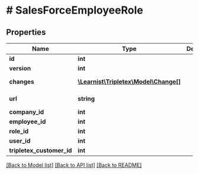 # # SalesForceEmployeeRole

## Properties

Name | Type | Description | Notes
------------ | ------------- | ------------- | -------------
**id** | **int** |  | [optional]
**version** | **int** |  | [optional]
**changes** | [**\Learnist\Tripletex\Model\Change[]**](Change.md) |  | [optional] [readonly]
**url** | **string** |  | [optional] [readonly]
**company_id** | **int** |  | [optional]
**employee_id** | **int** |  | [optional]
**role_id** | **int** |  | [optional]
**user_id** | **int** |  | [optional]
**tripletex_customer_id** | **int** |  | [optional]

[[Back to Model list]](../../README.md#models) [[Back to API list]](../../README.md#endpoints) [[Back to README]](../../README.md)
